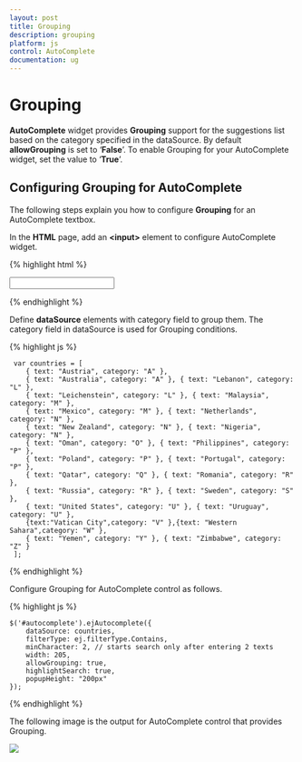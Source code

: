 ```yaml
---
layout: post
title: Grouping
description: grouping
platform: js
control: AutoComplete
documentation: ug
---
```


# Grouping

**AutoComplete** widget provides **Grouping** support for the suggestions list based on the category specified in the dataSource. By default **allowGrouping** is set to ‘**False**’. To enable Grouping for your AutoComplete widget, set the value to ‘**True**’.

## Configuring Grouping for AutoComplete

The following steps explain you how to configure **Grouping** for an AutoComplete textbox.

 In the **HTML** page, add an **&lt;input&gt;** element to configure AutoComplete widget.

{% highlight html %}

<input type="text" id="autocomplete" />


{% endhighlight %}


 Define **dataSource** elements with category field to group them. The category field in dataSource is used for Grouping conditions.

{% highlight js %}

     var countries = [
        { text: "Austria", category: "A" },
        { text: "Australia", category: "A" }, { text: "Lebanon", category: "L" },
        { text: "Leichenstein", category: "L" }, { text: "Malaysia", category: "M" },
        { text: "Mexico", category: "M" }, { text: "Netherlands", category: "N" },
        { text: "New Zealand", category: "N" }, { text: "Nigeria", category: "N" },
        { text: "Oman", category: "O" }, { text: "Philippines", category: "P" },
        { text: "Poland", category: "P" }, { text: "Portugal", category: "P" },
        { text: "Qatar", category: "Q" }, { text: "Romania", category: "R" },
        { text: "Russia", category: "R" }, { text: "Sweden", category: "S" },
        { text: "United States", category: "U" }, { text: "Uruguay", category: "U" },
        {text:"Vatican City",category: "V" },{text: "Western Sahara",category: "W" },
        { text: "Yemen", category: "Y" }, { text: "Zimbabwe", category: "Z" }
     ];


{% endhighlight %}

 Configure Grouping for AutoComplete control as follows.

{% highlight js %}

    $('#autocomplete').ejAutocomplete({
        dataSource: countries,
        filterType: ej.filterType.Contains,
        minCharacter: 2, // starts search only after entering 2 texts
        width: 205,
        allowGrouping: true,
        highlightSearch: true,
        popupHeight: "200px"
    });

{% endhighlight %}


The following image is the output for AutoComplete control that provides Grouping.

![]("/js/Autocomplete/Grouping_images/Grouping_img1.png")

